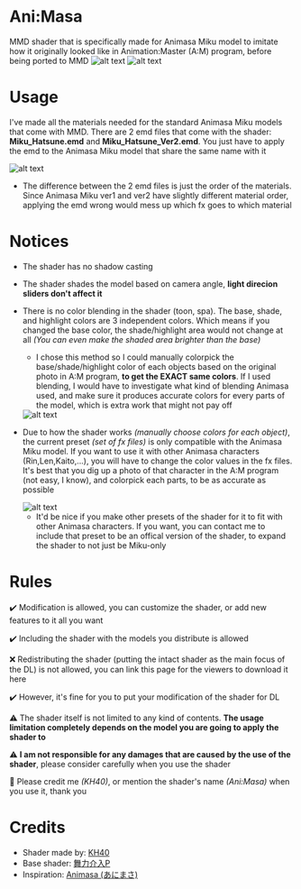 # Ani:Masa
MMD shader that is specifically made for Animasa Miku model to imitate how it originally looked like in Animation:Master (A:M) program, before being ported to MMD
<img src="https://i.imgur.com/nYYFcNU.png" alt="alt text">
<img src="https://i.imgur.com/Y7icqWq.png" alt="alt text"> 

# Usage
I've made all the materials needed for the standard Animasa Miku models that come with MMD. There are 2 emd files that come with the shader: **Miku_Hatsune.emd** and **Miku_Hatsune_Ver2.emd**. You just have to apply the emd to the Animasa Miku model that share the same name with it

<img src="https://i.imgur.com/Teai9LI.png" alt="alt text"> 

- The difference between the 2 emd files is just the order of the materials. Since Animasa Miku ver1 and ver2 have slightly different material order, applying the emd wrong would mess up which fx goes to which material

# Notices
- The shader has no shadow casting
- The shader shades the model based on camera angle, **light direcion sliders don't affect it**
- There is no color blending in the shader (toon, spa). The base, shade, and highlight colors are 3 independent colors. Which means if you changed the base color, the shade/highlight area would not change at all *(You can even make the shaded area brighter than the base)*
  - I chose this method so I could manually colorpick the base/shade/highlight color of each objects based on the original photo in A:M program, **to get the EXACT same colors**. If I used blending, I would have to investigate what kind of blending Animasa used, and make sure it produces accurate colors for every parts of the model, which is extra work that might not pay off
  
  <img src="https://i.imgur.com/53VOYva.png" alt="alt text">
  
 - Due to how the shader works *(manually choose colors for each object)*, the current preset *(set of fx files)* is only compatible with the Animasa Miku model. If you want to use it with other Animasa characters (Rin,Len,Kaito,...), you will have to change the color values in the fx files. It's best that you dig up a photo of that character in the A:M program (not easy, I know), and colorpick each parts, to be as accurate as possible
 
   <img src="https://i.imgur.com/iGc1vEs.jpg" alt="alt text"> 
 
    - It'd be nice if you make other presets of the shader for it to fit with other Animasa characters. If you want, you can contact me to include that preset to be an offical version of the shader, to expand the shader to not just be Miku-only
  
# Rules
✔️ Modification is allowed, you can customize the shader, or add new features to it all you want

✔️ Including the shader with the models you distribute is allowed

❌ Redistributing the shader (putting the intact shader as the main focus of the DL) is not allowed, you can link this page for the viewers to download it here

✔️ However, it's fine for you to put your modification of the shader for DL

⚠️ The shader itself is not limited to any kind of contents. **The usage limitation completely depends on the model you are going to apply the shader to**

⚠️ **I am not responsible for any damages that are caused by the use of the shader**, please consider carefully when you use the shader

🗿 Please credit me *(KH40)*, or mention the shader's name *(Ani:Masa)* when you use it, thank you

# Credits
- Shader made by: [KH40](https://twitter.com/khoast40)
- Base shader: [舞力介入P](https://www.nicovideo.jp/user/282266)
- Inspiration: [Animasa (あにまさ)](https://twitter.com/animasa2)
